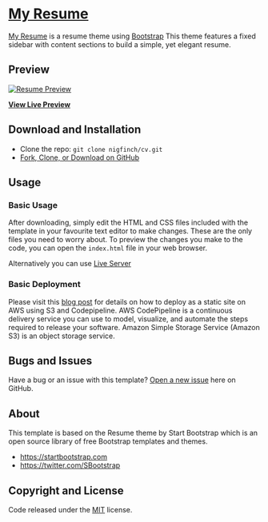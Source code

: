 # [My Resume](http://cv.techmill.io/)

[My Resume](http://cv.techmill.io/) is a resume theme using [Bootstrap](http://getbootstrap.com/)
This theme features a fixed sidebar with content sections to build a simple, yet elegant resume.


## Preview

[![Resume Preview](https://s3-eu-west-1.amazonaws.com/cv.techmill.io/img/screenshot_iPad.png)](https://s3-eu-west-1.amazonaws.com/cv.techmill.io/img/screenshot_iPad.png)



**[View Live Preview](http://cv.techmill.io/)**



## Download and Installation


* Clone the repo: `git clone nigfinch/cv.git`
* [Fork, Clone, or Download on GitHub](https://github.com/nigfinch/cv.git)

## Usage



### Basic Usage

After downloading, simply edit the HTML and CSS files included with the template in your favourite text editor to make changes. 
These are the only files you need to worry about.  To preview the changes you make to the code, you can open the `index.html` file in your web browser.

Alternatively you can use [Live Server](https://github.com/tapio/live-server) 


### Basic Deployment

Please visit this [blog post](http://blog.techmill.io/simple-static-website-your-cv/) for details on how to deploy as a static site on AWS using S3 and Codepipeline.
AWS CodePipeline is a continuous delivery service you can use to model, visualize, and automate the steps required to release your software.
Amazon Simple Storage Service (Amazon S3) is an object storage service.

## Bugs and Issues

Have a bug or an issue with this template? [Open a new issue](https://github.com/nigfinch/cv/issues) here on GitHub.


## About

This template is based on the Resume theme by Start Bootstrap which is an open source library of free Bootstrap templates and themes. 

* https://startbootstrap.com
* https://twitter.com/SBootstrap




## Copyright and License

Code released under the [MIT](https://github.com/nigfinch/cv/blob/master/LICENSE) license.


